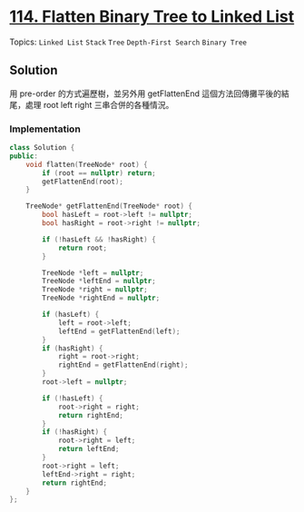 # [114. Flatten Binary Tree to Linked List](https://leetcode.com/problems/flatten-binary-tree-to-linked-list)

Topics: `Linked List` `Stack` `Tree` `Depth-First Search` `Binary Tree`

## Solution

用 pre-order 的方式遍歷樹，並另外用 getFlattenEnd 這個方法回傳攤平後的結尾，處理 root left right 三串合併的各種情況。

### Implementation

```cpp
class Solution {
public:
    void flatten(TreeNode* root) {
        if (root == nullptr) return;
        getFlattenEnd(root);
    }

    TreeNode* getFlattenEnd(TreeNode* root) {
        bool hasLeft = root->left != nullptr;
        bool hasRight = root->right != nullptr;

        if (!hasLeft && !hasRight) {
            return root;
        }

        TreeNode *left = nullptr;
        TreeNode *leftEnd = nullptr;
        TreeNode *right = nullptr;
        TreeNode *rightEnd = nullptr;

        if (hasLeft) {
            left = root->left;
            leftEnd = getFlattenEnd(left);
        }
        if (hasRight) {
            right = root->right;
            rightEnd = getFlattenEnd(right);
        }
        root->left = nullptr;

        if (!hasLeft) {
            root->right = right;
            return rightEnd;
        }
        if (!hasRight) {
            root->right = left;
            return leftEnd;
        }
        root->right = left;
        leftEnd->right = right;
        return rightEnd;
    }
};
```
